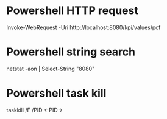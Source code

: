 # Powershell HTTP request
Invoke-WebRequest -Uri http://localhost:8080/kpi/values/pcf

# Powershell string search
netstat -aon | Select-String "8080"

# Powershell task kill
taskkill /F /PID <-PID->
